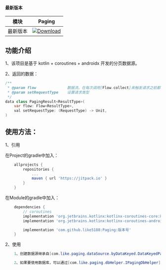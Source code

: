 #### 最新版本

模块|Paging
---|---
最新版本|[![Download](https://jitpack.io/v/like5188/Paging.svg)](https://jitpack.io/#like5188/Paging)

## 功能介绍
1、该项目是基于 kotlin + coroutines + androidx 开发的分页数据源。

2、返回的数据：
```java
/**
 * @param flow              数据流。在每次调用[Flow.collect]来触发请求之前都需要调用[setRequestType]设置请求类型
 * @param setRequestType    设置请求类型
 */
data class PagingResult<ResultType>(
    var flow: Flow<ResultType>,
    val setRequestType: (RequestType) -> Unit,
)
```

## 使用方法：

1、引用

在Project的gradle中加入：
```groovy
    allprojects {
        repositories {
            ...
            maven { url 'https://jitpack.io' }
        }
    }
```
在Module的gradle中加入：
```groovy
    dependencies {
        // coroutines
        implementation 'org.jetbrains.kotlinx:kotlinx-coroutines-core:版本号'
        implementation 'org.jetbrains.kotlinx:kotlinx-coroutines-android:版本号'

        implementation 'com.github.like5188:Paging:版本号'
    }
```

2、使用
```java
    1、创建数据源继承自[com.like.paging.dataSource.byDataKeyed.DataKeyedPagingDataSource]、[com.like.paging.dataSource.byPageNoKeyed.PageNoKeyedPagingDataSource]，然后通过 pagingResult() 方法获取 [com.like.paging.PagingResult]，再通过它进行相关操作。

    2、如果要使用数据库，可以通过[com.like.paging.dbHelper.IPagingDbHelper]、[com.like.paging.dbHelper.IDbHelper]工具类来辅助实现。
```